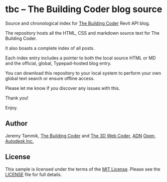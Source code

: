 # tbc &ndash; The Building Coder blog source

Source and chronological index for [The Building Coder](http://thebuildingcoder.typepad.com) Revit API blog.

The repository hosts all the HTML, CSS and markdown source text for The Building Coder.

It also boasts a complete index of all posts.

Each index entry includes a pointer to both the local source HTML or MD and the official, global, Typepad-hosted blog entry.

You can download this repository to your local system to perform your own global text search or ensure offline access.

Please let me know if you discover any issues with this.

Thank you!

Enjoy.


## Author

Jeremy Tammik,
[The Building Coder](http://thebuildingcoder.typepad.com) and
[The 3D Web Coder](http://the3dwebcoder.typepad.com),
[ADN](http://www.autodesk.com/adn)
[Open](http://www.autodesk.com/adnopen),
[Autodesk Inc.](http://www.autodesk.com)

## License

This sample is licensed under the terms of the [MIT License](http://opensource.org/licenses/MIT). Please see the [LICENSE](LICENSE) file for full details.
